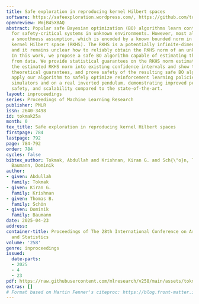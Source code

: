 ```yaml
---
title: Safe exploration in reproducing kernel Hilbert spaces
software: https://safeexploration.wordpress.com/, https://github.com/tokmaka1/AISTATS_2025
openreview: WmjB45XBAQ
abstract: Popular safe Bayesian optimization (BO) algorithms learn control policies
  for safety-critical systems in unknown environments. However, most algorithms make
  a smoothness assumption, which is encoded by a known bounded norm in a reproducing
  kernel Hilbert space (RKHS). The RKHS is a potentially infinite-dimensional space,
  and it remains unclear how to reliably obtain the RKHS norm of an unknown function.
  In this work, we propose a safe BO algorithm capable of estimating the RKHS norm
  from data. We provide statistical guarantees on the RKHS norm estimation, integrate
  the estimated RKHS norm into existing confidence intervals and show that we retain
  theoretical guarantees, and prove safety of the resulting safe BO algorithm. We
  apply our algorithm to safely optimize reinforcement learning policies on physics
  simulators and on a real inverted pendulum, demonstrating improved performance,
  safety, and scalability compared to the state-of-the-art.
layout: inproceedings
series: Proceedings of Machine Learning Research
publisher: PMLR
issn: 2640-3498
id: tokmak25a
month: 0
tex_title: Safe exploration in reproducing kernel Hilbert spaces
firstpage: 784
lastpage: 792
page: 784-792
order: 784
cycles: false
bibtex_author: Tokmak, Abdullah and Krishnan, Kiran G. and Sch{\"o}n, Thomas B. and
  Baumann, Dominik
author:
- given: Abdullah
  family: Tokmak
- given: Kiran G.
  family: Krishnan
- given: Thomas B.
  family: Schön
- given: Dominik
  family: Baumann
date: 2025-04-23
address:
container-title: Proceedings of The 28th International Conference on Artificial Intelligence
  and Statistics
volume: '258'
genre: inproceedings
issued:
  date-parts:
  - 2025
  - 4
  - 23
pdf: https://raw.githubusercontent.com/mlresearch/v258/main/assets/tokmak25a/tokmak25a.pdf
extras: []
# Format based on Martin Fenner's citeproc: https://blog.front-matter.io/posts/citeproc-yaml-for-bibliographies/
---
```

